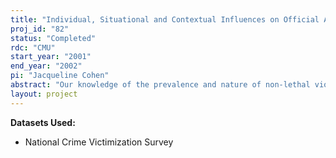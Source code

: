 ```yaml
---
title: "Individual, Situational and Contextual Influences on Official Agency Contacts by Assault Victims:  Implications for Estimating Levels of Assaultive Violence"
proj_id: "82"
status: "Completed"
rdc: "CMU"
start_year: "2001"
end_year: "2002"
pi: "Jacqueline Cohen"
abstract: "Our knowledge of the prevalence and nature of non-lethal violence is highly dependent on data collected by agencies that serve victims. While such data sources contribute to our understanding of violence, the victim contacts that are detected by these systems understate and possibly misrepresent total prevalence and incidence rates. The proposed research pursues two main objectives. First, we will use National Crime Victimization Survey (NCVS) data to estimate the probabilities that a victim will contact the police, seek medical care, or both, conditional on individual and situational factors. Second, we will explore whether distinctive contextual features of local areas contribute to further variation in the likelihood that victims seek services. To achieve the first objective, the proposed research will rely on public-use NCVS data of assault incidents to explore the influence of various incident features on the probability of agency contacts with police, healthcare providers, or both systems. To achieve the second objective, we will estimate contextual effects by linking area-identified NCVS data with criminal justice policy and healthcare data for 48 of the largest 50 US cities. The analysis will seek to identify system features that are associated with an increased likelihood of victim/agency contacts."
layout: project
---
```


**Datasets Used:**

  - National Crime Victimization Survey 

